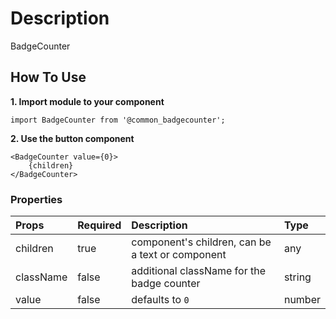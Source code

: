 # Description

BadgeCounter

## How To Use

**1. Import module to your component**
```node
import BadgeCounter from '@common_badgecounter';
```

**2. Use the button component**

```node
<BadgeCounter value={0}>
    {children}
</BadgeCounter>
```

### Properties
| Props       | Required | Description | Type |
| :---        | :---     | :---        |:---  |
| children       | true    | component's children, can be a text or component | any |
| className       | false    | additional className for the badge counter | string |
| value       | false    | defaults to `0` | number |